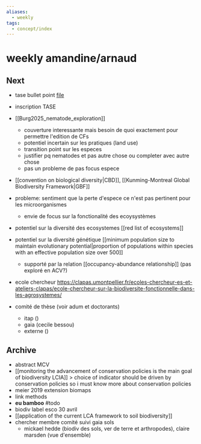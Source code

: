 ```yaml
---
aliases:
  - weekly
tags:
  - concept/index
---
```

# weekly amandine/arnaud

## Next
- tase bullet point [file](file:///C:\Users\aburg\Documents\communication_interne\TASE_slide_WPleaders_2025_INRAE.pptx)
- inscription TASE
- [[Burg2025_nematode_exploration]]
	- couverture interessante mais besoin de quoi exactement pour permettre l'edition de CFs
	- potentiel incertain sur les pratiques (land use)
	- transition point sur les especes
	- justifier pq nematodes et pas autre chose ou completer avec autre chose
	- pas un probleme de pas focus espece
- [[convention on biological diversity|CBD]], [[Kunming-Montreal Global Biodiversity Framework|GBF]]
- probleme: sentiment que la perte d'espece ce n'est pas pertinent pour les microorganismes
	- envie de focus sur la fonctionalité des ecoysystèmes
- potentiel sur la diversité des ecosystemes [[red list of ecosystems]]
- potentiel sur la diversité génétique [[minimum population size to maintain evolutionary potential|proportion of populations within species with an effective population size over 500]]
	- supporté par la relation [[occupancy-abundance relationship]] (pas exploré en ACV?)


- ecole chercheur https://clapas.umontpellier.fr/ecoles-chercheur-es-et-ateliers-clapas/ecole-chercheur-sur-la-biodiversite-fonctionnelle-dans-les-agrosystemes/
- comité de thèse (voir adum et doctorants)
	- itap ()
	- gaia (cecile bessou)
	- externe ()
## Archive
- abstract MCV
-  [[monitoring the advancement of conservation policies is the main goal of biodiversity LCIA]] > choice of indicator should be driven by conservation policies so i must know more about conservation policies
- meier 2019 extension biomaps
- link methods
- **eu bamboo** #todo 
- biodiv label esco 30 avril
- [[application of the current LCA framework to soil biodiversity]]
- chercher membre comité suivi gaia sols
	- mickael hedde (biodiv des sols, ver de terre et arthropodes), claire marsden (vue d'ensemble)